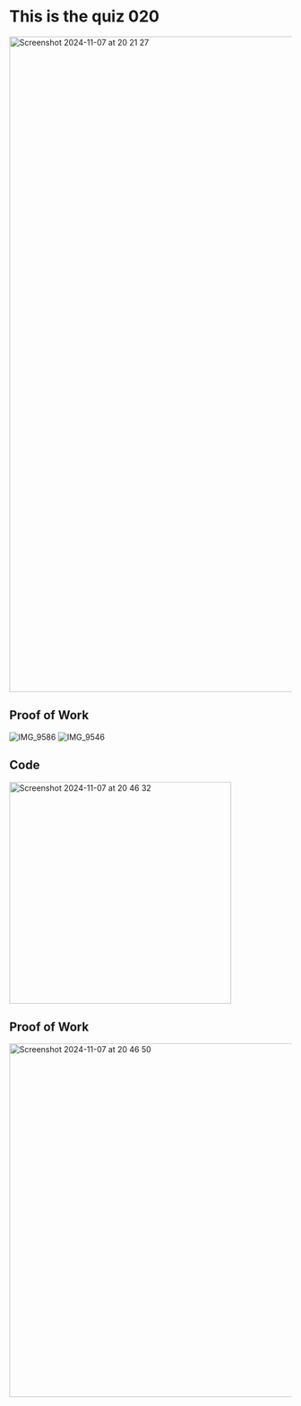 # This is the quiz 020

<img width="1171" alt="Screenshot 2024-11-07 at 20 21 27" src="https://github.com/user-attachments/assets/6cbb99d9-5130-4a73-b65c-f0cae3137d95">

## Proof of Work

![IMG_9586](https://github.com/user-attachments/assets/3a948f6f-4c9c-41b5-b05b-6fc18e37f08a)
![IMG_9546](https://github.com/user-attachments/assets/04d3f8ae-3666-4dc1-8cae-a0d87e322273) 

## Code 

<img width="396" alt="Screenshot 2024-11-07 at 20 46 32" src="https://github.com/user-attachments/assets/e23d7149-95bd-4e77-82e0-3c4e371f96a4">

## Proof of Work

<img width="632" alt="Screenshot 2024-11-07 at 20 46 50" src="https://github.com/user-attachments/assets/b3ec5790-1d7a-44b1-b96e-e4ac9e7875b7">
